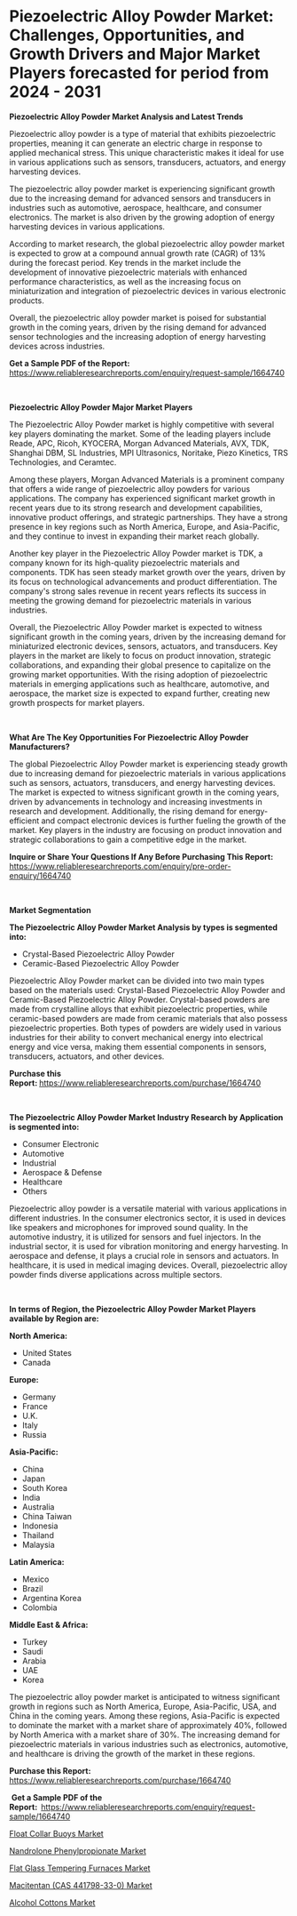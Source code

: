 <p><h1>Piezoelectric Alloy Powder Market: Challenges, Opportunities, and Growth Drivers and Major Market Players forecasted for period from 2024 - 2031</h1></p><p><strong>Piezoelectric Alloy Powder Market Analysis and Latest Trends</strong></p>
<p><p>Piezoelectric alloy powder is a type of material that exhibits piezoelectric properties, meaning it can generate an electric charge in response to applied mechanical stress. This unique characteristic makes it ideal for use in various applications such as sensors, transducers, actuators, and energy harvesting devices.</p><p>The piezoelectric alloy powder market is experiencing significant growth due to the increasing demand for advanced sensors and transducers in industries such as automotive, aerospace, healthcare, and consumer electronics. The market is also driven by the growing adoption of energy harvesting devices in various applications.</p><p>According to market research, the global piezoelectric alloy powder market is expected to grow at a compound annual growth rate (CAGR) of 13% during the forecast period. Key trends in the market include the development of innovative piezoelectric materials with enhanced performance characteristics, as well as the increasing focus on miniaturization and integration of piezoelectric devices in various electronic products.</p><p>Overall, the piezoelectric alloy powder market is poised for substantial growth in the coming years, driven by the rising demand for advanced sensor technologies and the increasing adoption of energy harvesting devices across industries.</p></p>
<p><strong>Get a Sample PDF of the Report:&nbsp;</strong> <a href="https://www.reliableresearchreports.com/enquiry/request-sample/1664740">https://www.reliableresearchreports.com/enquiry/request-sample/1664740</a></p>
<p>&nbsp;</p>
<p><strong>Piezoelectric Alloy Powder Major Market Players</strong></p>
<p><p>The Piezoelectric Alloy Powder market is highly competitive with several key players dominating the market. Some of the leading players include Reade, APC, Ricoh, KYOCERA, Morgan Advanced Materials, AVX, TDK, Shanghai DBM, SL Industries, MPI Ultrasonics, Noritake, Piezo Kinetics, TRS Technologies, and Ceramtec.</p><p>Among these players, Morgan Advanced Materials is a prominent company that offers a wide range of piezoelectric alloy powders for various applications. The company has experienced significant market growth in recent years due to its strong research and development capabilities, innovative product offerings, and strategic partnerships. They have a strong presence in key regions such as North America, Europe, and Asia-Pacific, and they continue to invest in expanding their market reach globally.</p><p>Another key player in the Piezoelectric Alloy Powder market is TDK, a company known for its high-quality piezoelectric materials and components. TDK has seen steady market growth over the years, driven by its focus on technological advancements and product differentiation. The company's strong sales revenue in recent years reflects its success in meeting the growing demand for piezoelectric materials in various industries.</p><p>Overall, the Piezoelectric Alloy Powder market is expected to witness significant growth in the coming years, driven by the increasing demand for miniaturized electronic devices, sensors, actuators, and transducers. Key players in the market are likely to focus on product innovation, strategic collaborations, and expanding their global presence to capitalize on the growing market opportunities. With the rising adoption of piezoelectric materials in emerging applications such as healthcare, automotive, and aerospace, the market size is expected to expand further, creating new growth prospects for market players.</p></p>
<p>&nbsp;</p>
<p><strong>What Are The Key Opportunities For Piezoelectric Alloy Powder Manufacturers?</strong></p>
<p><p>The global Piezoelectric Alloy Powder market is experiencing steady growth due to increasing demand for piezoelectric materials in various applications such as sensors, actuators, transducers, and energy harvesting devices. The market is expected to witness significant growth in the coming years, driven by advancements in technology and increasing investments in research and development. Additionally, the rising demand for energy-efficient and compact electronic devices is further fueling the growth of the market. Key players in the industry are focusing on product innovation and strategic collaborations to gain a competitive edge in the market.</p></p>
<p><strong>Inquire or Share Your Questions If Any Before Purchasing This Report:</strong> <a href="https://www.reliableresearchreports.com/enquiry/pre-order-enquiry/1664740">https://www.reliableresearchreports.com/enquiry/pre-order-enquiry/1664740</a></p>
<p>&nbsp;</p>
<p><strong>Market Segmentation</strong></p>
<p><strong>The Piezoelectric Alloy Powder Market Analysis by types is segmented into:</strong></p>
<p><ul><li>Crystal-Based Piezoelectric Alloy Powder</li><li>Ceramic-Based Piezoelectric Alloy Powder</li></ul></p>
<p><p>Piezoelectric Alloy Powder market can be divided into two main types based on the materials used: Crystal-Based Piezoelectric Alloy Powder and Ceramic-Based Piezoelectric Alloy Powder. Crystal-based powders are made from crystalline alloys that exhibit piezoelectric properties, while ceramic-based powders are made from ceramic materials that also possess piezoelectric properties. Both types of powders are widely used in various industries for their ability to convert mechanical energy into electrical energy and vice versa, making them essential components in sensors, transducers, actuators, and other devices.</p></p>
<p><strong>Purchase this Report:&nbsp;</strong><a href="https://www.reliableresearchreports.com/purchase/1664740">https://www.reliableresearchreports.com/purchase/1664740</a></p>
<p>&nbsp;</p>
<p><strong>The Piezoelectric Alloy Powder Market Industry Research by Application is segmented into:</strong></p>
<p><ul><li>Consumer Electronic</li><li>Automotive</li><li>Industrial</li><li>Aerospace & Defense</li><li>Healthcare</li><li>Others</li></ul></p>
<p><p>Piezoelectric alloy powder is a versatile material with various applications in different industries. In the consumer electronics sector, it is used in devices like speakers and microphones for improved sound quality. In the automotive industry, it is utilized for sensors and fuel injectors. In the industrial sector, it is used for vibration monitoring and energy harvesting. In aerospace and defense, it plays a crucial role in sensors and actuators. In healthcare, it is used in medical imaging devices. Overall, piezoelectric alloy powder finds diverse applications across multiple sectors.</p></p>
<p>&nbsp;</p>
<p><strong>In terms of Region, the Piezoelectric Alloy Powder Market Players available by Region are:</strong></p>
<p>
    <p> <strong> North America: </strong>
        <ul>
            <li>United States</li>
            <li>Canada</li>
        </ul>
        </p> 
    <p> <strong> Europe: </strong>
        <ul>
            <li>Germany</li>
            <li>France</li>
            <li>U.K.</li>
            <li>Italy</li>
            <li>Russia</li>
        </ul>
        </p> 
    <p> <strong> Asia-Pacific: </strong>
        <ul>
            <li>China</li>
            <li>Japan</li>
            <li>South Korea</li>
            <li>India</li>
            <li>Australia</li>
            <li>China Taiwan</li>
            <li>Indonesia</li>
            <li>Thailand</li>
            <li>Malaysia</li>
        </ul>
        </p> 
    <p> <strong> Latin America: </strong>
        <ul>
            <li>Mexico</li>
            <li>Brazil</li>
            <li>Argentina Korea</li>
            <li>Colombia</li>
        </ul>
        </p> 
    <p> <strong> Middle East & Africa: </strong>
        <ul>
            <li>Turkey</li>
            <li>Saudi</li>
            <li>Arabia</li>
            <li>UAE</li>
            <li>Korea</li>
        </ul>
    </p>
    </p>
<p><p>The piezoelectric alloy powder market is anticipated to witness significant growth in regions such as North America, Europe, Asia-Pacific, USA, and China in the coming years. Among these regions, Asia-Pacific is expected to dominate the market with a market share of approximately 40%, followed by North America with a market share of 30%. The increasing demand for piezoelectric materials in various industries such as electronics, automotive, and healthcare is driving the growth of the market in these regions.</p></p>
<p><strong>Purchase this Report: </strong><a href="https://www.reliableresearchreports.com/purchase/1664740">https://www.reliableresearchreports.com/purchase/1664740</a></p>
<p>&nbsp;<strong>Get a Sample PDF of the Report:&nbsp;&nbsp;</strong><a href="https://www.reliableresearchreports.com/enquiry/request-sample/1664740">https://www.reliableresearchreports.com/enquiry/request-sample/1664740</a></p>
<p><strong></strong></p>
<p><p><a href="https://github.com/abdelrhmankishk22/Market-Research-Report-List-3/blob/main/float-collar-buoys-market.md">Float Collar Buoys Market</a></p><p><a href="https://issuu.com/reportprime-2/docs/nandrolone-phenylpropionate-market-size-2030.pptx">Nandrolone Phenylpropionate Market</a></p><p><a href="https://github.com/bracarafogo/Market-Research-Report-List-1/blob/main/flat-glass-tempering-furnaces-market.md">Flat Glass Tempering Furnaces Market</a></p><p><a href="https://issuu.com/reportprime-2/docs/macitentan-cas-441798-33-0-market-size-2030.pptx">Macitentan (CAS 441798-33-0) Market</a></p><p><a href="https://github.com/ChiragRp1/Market-Research-Report-List-3/blob/main/alcohol-cottons-market.md">Alcohol Cottons Market</a></p></p>